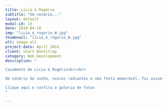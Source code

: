 ```yaml
---
title: Lícia & Rogério
subtitle: "Um cenário..."
layout: default
modal-id: 13
date: 2018-04-18
img: "licia_e_rogerio_W.jpg"
thumbnail: "licia_e_rogerio_W.jpg"
alt: image-alt
project-date: April 2014
client: Start Bootstrap
category: Web Development
description: "

Casamento de Lícia & Rogério<br><br>

Um cenário de sonho, noivos radiantes e uma festa memorável, foi assim o Casamento de Licia E Rogerio Santos Dantas na Granja Canaã.<br><br>

Clique aqui e confira a galeria de fotos
"

---
```

